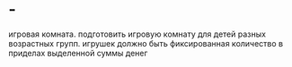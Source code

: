 # -
игровая комната. подготовить игровую комнату для детей разных возрастных групп. игрушек должно быть фиксированная количество в приделах выделенной суммы денег
